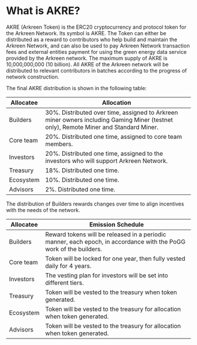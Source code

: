 # What is AKRE?

AKRE (Arkreen Token) is the ERC20 cryptocurrency and protocol token for the Arkreen Network. Its symbol is AKRE. The Token can either be distributed as a reward to contributors who help build and maintain the Arkreen Network, and can also be used to pay Arkreen Network transaction fees and external entities payment for using the green energy data service provided by the Arkreen network. The maximum supply of AKRE is 10,000,000,000 (10 billion). All AKRE of the Arkreen network will be distributed to relevant contributors in batches according to the progress of network construction.

The final AKRE distribution is shown in the following table:

| Allocatee | Allocation                                                                                                                           |
| --------- | ------------------------------------------------------------------------------------------------------------------------------------ |
| Builders  | 30%. Distributed over time, assigned to Arkreen miner owners including Gaming Miner (testnet only), Remote Miner and Standard Miner. |
| Core team | 20%. Distributed one time, assigned to core team members.                                                                            |
| Investors | 20%. Distributed one time, assigned to the investors who will support Arkreen Network.                                               |
| Treasury  | 18%. Distributed one time.                                                                                                           |
| Ecosystem | 10%. Distributed one time.                                                                                                           |
| Advisors  | 2%. Distributed one time.                                                                                                            |

The distribution of Builders rewards changes over time to align incentives with the needs of the network.

| Allocatee | Emission Schedule                                                                                                  |
| --------- | ------------------------------------------------------------------------------------------------------------------ |
| Builders  | Reward tokens will be released in a periodic manner, each epoch, in accordance with the PoGG work of the builders. |
| Core team | Token will be locked for one year, then fully vested daily for 4 years.                                            |
| Investors | The vesting plan for investors will be set into different tiers.                                                   |
| Treasury  | Token will be vested to the treasury when token generated.                                                         |
| Ecosystem | Token will be vested to the treasury for allocation when token generated.                                          |
| Advisors  | Token will be vested to the treasury for allocation when token generated.                                          |

##

